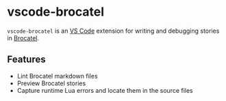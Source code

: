 # vscode-brocatel

`vscode-brocatel` is an [VS Code](https://code.visualstudio.com) extension for writing and debugging stories in [Brocatel](https://gudzpoz.github.io/brocatel/).

## Features

- Lint Brocatel markdown files
- Preview Brocatel stories
- Capture runtime Lua errors and locate them in the source files
